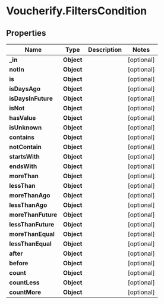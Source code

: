 # Voucherify.FiltersCondition

## Properties

Name | Type | Description | Notes
------------ | ------------- | ------------- | -------------
**_in** | **Object** |  | [optional] 
**notIn** | **Object** |  | [optional] 
**is** | **Object** |  | [optional] 
**isDaysAgo** | **Object** |  | [optional] 
**isDaysInFuture** | **Object** |  | [optional] 
**isNot** | **Object** |  | [optional] 
**hasValue** | **Object** |  | [optional] 
**isUnknown** | **Object** |  | [optional] 
**contains** | **Object** |  | [optional] 
**notContain** | **Object** |  | [optional] 
**startsWith** | **Object** |  | [optional] 
**endsWith** | **Object** |  | [optional] 
**moreThan** | **Object** |  | [optional] 
**lessThan** | **Object** |  | [optional] 
**moreThanAgo** | **Object** |  | [optional] 
**lessThanAgo** | **Object** |  | [optional] 
**moreThanFuture** | **Object** |  | [optional] 
**lessThanFuture** | **Object** |  | [optional] 
**moreThanEqual** | **Object** |  | [optional] 
**lessThanEqual** | **Object** |  | [optional] 
**after** | **Object** |  | [optional] 
**before** | **Object** |  | [optional] 
**count** | **Object** |  | [optional] 
**countLess** | **Object** |  | [optional] 
**countMore** | **Object** |  | [optional] 


